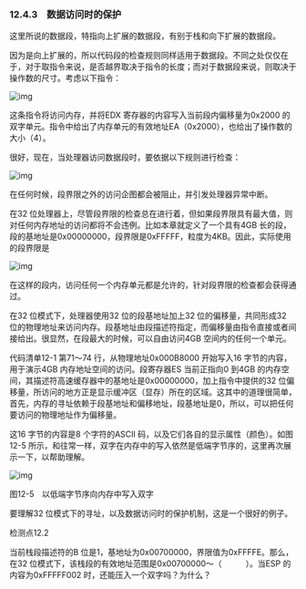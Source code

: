 ### 12.4.3　数据访问时的保护

这里所说的数据段，特指向上扩展的数据段，有别于栈和向下扩展的数据段。

因为是向上扩展的，所以代码段的检查规则同样适用于数据段。不同之处仅仅在于，对于取指令来说，是否越界取决于指令的长度；而对于数据段来说，则取决于操作数的尺寸。考虑以下指令：

![img](../0-Assets/Epubook/x86汇编语言从实模式到保护模式_李忠_等_Z_Library/images/00501.jpeg)

这条指令将访问内存，并将EDX 寄存器的内容写入当前段内偏移量为0x2000 的双字单元。指令中给出了内存单元的有效地址EA（0x2000），也给出了操作数的大小（4）。

很好，现在，当处理器访问数据段时，要依据以下规则进行检查：

![img](../0-Assets/Epubook/x86汇编语言从实模式到保护模式_李忠_等_Z_Library/images/00502.jpeg)

在任何时候，段界限之外的访问企图都会被阻止，并引发处理器异常中断。

在32 位处理器上，尽管段界限的检查总在进行着，但如果段界限具有最大值，则对任何内存地址的访问都将不会违例。比如本章就定义了一个具有4GB 长的段，段的基地址是0x00000000，段界限是0xFFFFF，粒度为4KB。因此，实际使用的段界限是

![img](../0-Assets/Epubook/x86汇编语言从实模式到保护模式_李忠_等_Z_Library/images/00503.jpeg)

在这样的段内，访问任何一个内存单元都是允许的，针对段界限的检查都会获得通过。

在32 位模式下，处理器使用32 位的段基地址加上32 位的偏移量，共同形成32 位的物理地址来访问内存。段基地址由段描述符指定，而偏移量由指令直接或者间接给出。很显然，在段最大的时候，可以自由访问4GB 空间内的任何一个单元。

代码清单12-1 第71～74 行，从物理地址0x000B8000 开始写入16 字节的内容，用于演示4GB 内存地址空间的访问。段寄存器ES 当前正指向0 到4GB 的内存空间，其描述符高速缓存器中的基地址是0x00000000，加上指令中提供的32 位偏移量，所访问的地方正是显示缓冲区（显存）所在的区域。这其中的道理很简单，首先，内存的寻址依赖于段基地址和偏移地址，段基地址是0，所以，可以把任何要访问的物理地址作为偏移量。

这16 字节的内容是8 个字符的ASCII 码，以及它们各自的显示属性（颜色）。如图12-5 所示，和往常一样，双字在内存中的写入依然是低端字节序的，这里再次展示一下，以帮助理解。

![img](../0-Assets/Epubook/x86汇编语言从实模式到保护模式_李忠_等_Z_Library/images/00504.jpeg)

图12-5　以低端字节序向内存中写入双字

要理解32 位模式下的寻址，以及数据访问时的保护机制，这是一个很好的例子。

检测点12.2

当前栈段描述符的B 位是1，基地址为0x00700000，界限值为0xFFFFE。那么，在32 位模式下，该栈段的有效地址范围是0x00700000～（　　　）。当ESP 的内容为0xFFFFF002 时，还能压入一个双字吗？为什么？